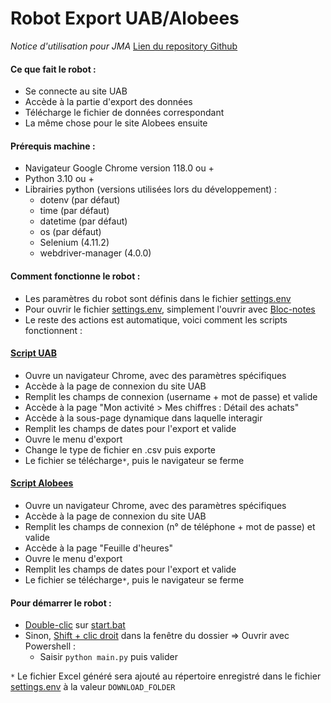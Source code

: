 <h1>Robot Export UAB/Alobees</h1>
<i>Notice d'utilisation pour JMA</i>
<span><a href="https://github.com/PhoenixizFire/RPA_UAB_Alobees">Lien du repository Github</a></span>

<br>
<h4><b>Ce que fait le robot :</b></h4>

- Se connecte au site UAB
- Accède à la partie d'export des données
- Télécharge le fichier de données correspondant
- La même chose pour le site Alobees ensuite

<h4><b>Prérequis machine :</b></h4>

- Navigateur Google Chrome version 118.0 ou +
- Python 3.10 ou +
- Librairies python (versions utilisées lors du développement) :
    - dotenv (par défaut)
    - time (par défaut)
    - datetime (par défaut)
    - os (par défaut)
    - Selenium (4.11.2)
    - webdriver-manager (4.0.0)

<h4><b>Comment fonctionne le robot :</b></h4>

- Les paramètres du robot sont définis dans le fichier <a href="settings.env">settings.env</a>
- Pour ouvrir le fichier <a href="settings.env">settings.env</a>, simplement l'ouvrir avec <u>Bloc-notes</u>
- Le reste des actions est automatique, voici comment les scripts fonctionnent :

<h4><b><u>Script UAB</u></b></h4>

- Ouvre un navigateur Chrome, avec des paramètres spécifiques
- Accède à la page de connexion du site UAB
- Remplit les champs de connexion (username + mot de passe) et valide
- Accède à la page "Mon activité > Mes chiffres : Détail des achats"
- Accède à la sous-page dynamique dans laquelle interagir
- Remplit les champs de dates pour l'export et valide
- Ouvre le menu d'export
- Change le type de fichier en .csv puis exporte
- Le fichier se télécharge`*`, puis le navigateur se ferme

<h4><b><u>Script Alobees</u></b></h4>

- Ouvre un navigateur Chrome, avec des paramètres spécifiques
- Accède à la page de connexion du site UAB
- Remplit les champs de connexion (n° de téléphone + mot de passe) et valide
- Accède à la page "Feuille d'heures"
- Ouvre le menu d'export
- Remplit les champs de dates pour l'export et valide
- Le fichier se télécharge`*`, puis le navigateur se ferme


<h4><b>Pour démarrer le robot :</b></h4>

- <u>Double-clic</u> sur <a href="start.bat">start.bat</a>
- Sinon, <u>Shift + clic droit</u> dans la fenêtre du dossier => Ouvrir avec Powershell :
    - Saisir `python main.py` puis valider

`*` Le fichier Excel généré sera ajouté au répertoire enregistré dans le fichier <a href="settings.env">settings.env</a> à la valeur `DOWNLOAD_FOLDER`